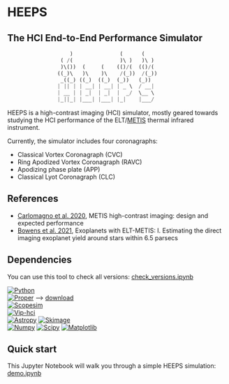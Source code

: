# HEEPS
## The HCI End-to-End Performance Simulator
```python
				    )               (      (     
				 ( /(               )\ )   )\ )  
				 )\())  (     (    (()/(  (()/(  
				((_)\   )\    )\    /(_))  /(_)) 
				 _((_) ((_)  ((_)  (_))   (_))   
				| || | | __| | __| | _ \  / __|  
				| __ | | _|  | _|  |  _/  \__ \  
				|_||_| |___| |___| |_|    |___/
```
HEEPS is a high-contrast imaging (HCI) simulator, mostly geared towards studying the HCI performance of the ELT/[METIS](https://elt.eso.org/instrument/METIS/) thermal infrared instrument.

Currently, the simulator includes four coronagraphs:
- Classical Vortex Coronagraph (CVC)
- Ring Apodized Vortex Coronagraph (RAVC)
- Apodizing phase plate (APP)
- Classical Lyot Coronagraph (CLC)

## References
- [Carlomagno et al. 2020](https://www.spiedigitallibrary.org/journals/Journal-of-Astronomical-Telescopes-Instruments-and-Systems/volume-6/issue-3/035005/METIS-high-contrast-imaging-design-and-expected-performance/10.1117/1.JATIS.6.3.035005.full), METIS high-contrast imaging: design and expected performance
- [Bowens et al. 2021](https://www.aanda.org/articles/aa/full_html/2021/09/aa41109-21/aa41109-21.html), Exoplanets with ELT-METIS: I. Estimating the direct imaging exoplanet yield around stars within 6.5 parsecs

## Dependencies
You can use this tool to check all versions: [check_versions.ipynb](https://github.com/vortex-exoplanet/HEEPS/blob/master/tools/check_versions.ipynb)  

[![Python](https://img.shields.io/badge/Python-3.7.0-brightgreen.svg)]()  
[![Proper](https://img.shields.io/badge/Proper-3.2.5-brightgreen.svg)]() --> [download](https://sourceforge.net/projects/proper-library/files/)  
[![Scopesim](https://img.shields.io/badge/Scopesim-0.1.1-brightgreen.svg)]()  
[![Vip-hci](https://img.shields.io/badge/Vip_hci-1.0.0-brightgreen.svg)]()  
[![Astropy](https://img.shields.io/badge/Astropy-3.2.3-brightgreen.svg)]()
[![Skimage](https://img.shields.io/badge/Skimage-0.18.3-brightgreen.svg)]()  
[![Numpy](https://img.shields.io/badge/Numpy-1.21.2-brightgreen.svg)]()
[![Scipy](https://img.shields.io/badge/Scipy-1.1.0-brightgreen.svg)]()
[![Matplotlib](https://img.shields.io/badge/Matplotlib-3.3.0-brightgreen.svg)]()

## Quick start
This Jupyter Notebook will walk you through a simple HEEPS simulation: [demo.ipynb](https://github.com/vortex-exoplanet/HEEPS/blob/master/tools/demo.ipynb)
